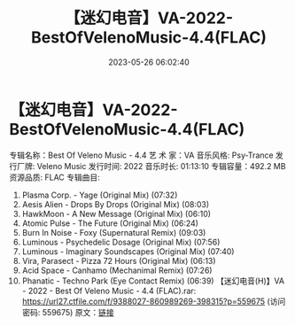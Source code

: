 ﻿---
title: 【迷幻电音】VA-2022-BestOfVelenoMusic-4.4(FLAC)
date: 2023-05-26 06:02:40
categories: 古典音乐、新世纪、纯音雅乐
tags: 纯音雅乐
---
# 【迷幻电音】VA-2022-BestOfVelenoMusic-4.4(FLAC)

专辑名称：Best Of Veleno Music - 4.4
艺 术 家：VA
音乐风格: Psy-Trance
发行厂牌: Veleno Music
发行时间: 2022
音乐时长: 01:13:10
专辑容量：492.2 MB
资源品质: FLAC
专辑曲目:
01. Plasma Corp. - Yage (Original Mix) (07:32)
02. Aesis Alien - Drops By Drops (Original Mix) (08:03)
03. HawkMoon - A New Message (Original Mix) (06:10)
04. Atomic Pulse - The Future (Original Mix) (06:24)
05. Burn In Noise - Foxy (Supernatural Remix) (09:03)
06. Luminous - Psychedelic Dosage (Original Mix) (07:56)
07. Luminous - Imaginary Soundscapes (Original Mix) (07:40)
08. Vira, Parasect - Pizza 72 Hours (Original Mix) (06:13)
09. Acid Space - Canhamo (Mechanimal Remix) (07:26)
10. Phanatic - Techno Park (Eye Contact Remix) (06:39)
【迷幻电音(H)】VA - 2022 - Best Of Veleno Music - 4.4 (FLAC).rar:
https://url27.ctfile.com/f/9388027-860989269-398315?p=559675
(访问密码: 559675)
原文：[链接](https://blog.sina.com.cn/s/blog_1647c7e760103121g.html)